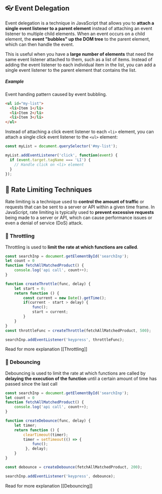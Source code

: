 ## 👓 Event Delegation
Event delegation is a technique in JavaScript that allows you to **attach a single event listener to a parent element** instead of attaching an event listener to multiple child elements. When an event occurs on a child element, the **event "bubbles" up the DOM tree** to the parent element, which can then handle the event.

This is useful when you have a **large number of elements** that need the same event listener attached to them, such as a list of items. Instead of adding the event listener to each individual item in the list, you can add a single event listener to the parent element that contains the list.

##### Example
Event handing pattern caused by event bubbling.
```html
<ul id="my-list">
  <li>Item 1</li>
  <li>Item 2</li>
  <li>Item 3</li>
</ul>

```

Instead of attaching a click event listener to each `<li>` element, you can attach a single click event listener to the `<ul>` element:

```js
const myList = document.querySelector('#my-list');

myList.addEventListener('click', function(event) {
  if (event.target.tagName === 'LI') {
    // Handle click on <li> element
  }
});
```

## 🙏 Rate Limiting Techniques
Rate limiting is a technique used to **control the amount of traffic** or requests that can be sent to a server or API within a given time frame. In JavaScript, rate limiting is typically used to **prevent excessive requests** being made to a server or API, which can cause performance issues or even a denial of service (DoS) attack.

### 💪 Throttling
Throttling is used to **limit the rate at which functions are called**.

```js
const searchInp = document.getElementById('searchInp');
let count = 0
function fetchAllMatchedProduct() {
    console.log('api call', count++);
}

function createThrottle(func, delay) {
    let start = 0;
    return function () {
        const current = new Date().getTime();
        if(current - start > delay) {
            func();
            start = current;
        }
    }
}
const throttleFunc = createThrottle(fetchAllMatchedProduct, 500);

searchInp.addEventListener('keypress', throttleFunc);
```

Read for more explanation [[Throttling]]

### 🥹 Debouncing
Debouncing is used to limit the rate at which functions are called by **delaying the execution of the function** until a certain amount of time has passed since the last call

```js
const searchInp = document.getElementById('searchInp');
let count = 0
function fetchAllMatchedProduct() {
    console.log('api call', count++);
}

function createDebounce(func, delay) {
    let timer;
    return function () {
        clearTimeout(timer);
        timer = setTimeout(() => { 
            func();
         }, delay);
    }
}

const debounce = createDebounce(fetchAllMatchedProduct, 200);

searchInp.addEventListener('keypress', debounce);
```

Read for more explanation [[Debouncing]]
